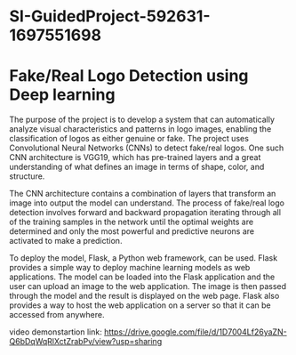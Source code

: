 # SI-GuidedProject-592631-1697551698
# Fake/Real Logo Detection using Deep learning

The purpose of the project is to develop a system that can automatically analyze visual characteristics and patterns in logo images, enabling the classification of logos as either genuine or fake. The project uses Convolutional Neural Networks (CNNs) to detect fake/real logos. One such CNN architecture is VGG19, which has pre-trained layers and a great understanding of what defines an image in terms of shape, color, and structure. 

The CNN architecture contains a combination of layers that transform an image into output the model can understand. The process of fake/real logo detection involves forward and backward propagation iterating through all of the training samples in the network until the optimal weights are determined and only the most powerful and predictive neurons are activated to make a prediction. 

To deploy the model, Flask, a Python web framework, can be used. Flask provides a simple way to deploy machine learning models as web applications. The model can be loaded into the Flask application and the user can upload an image to the web application. The image is then passed through the model and the result is displayed on the web page. Flask also provides a way to host the web application on a server so that it can be accessed from anywhere.

video demonstartion link: https://drive.google.com/file/d/1D7004Lf26yaZN-Q6bDqWqRlXctZrabPv/view?usp=sharing

